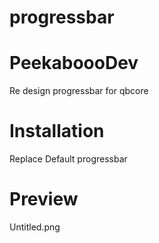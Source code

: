# progressbar
# PeekaboooDev
Re design progressbar for qbcore

# Installation
Replace Default progressbar

# Preview
Untitled.png
